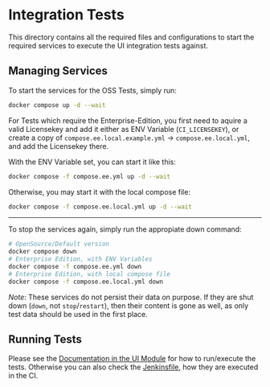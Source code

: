 # Integration Tests

This directory contains all the required files and configurations to start the required services to execute the UI integration tests against.

## Managing Services

To start the services for the OSS Tests, simply run:

```sh
docker compose up -d --wait
```

For Tests which require the Enterprise-Edition, you first need to aquire a valid Licensekey and add it either as ENV Variable (`CI_LICENSEKEY`),
or create a copy of `compose.ee.local.example.yml` -> `compose.ee.local.yml`, and add the Licensekey there.

With the ENV Variable set, you can start it like this:

```sh
docker compose -f compose.ee.yml up -d --wait
```

Otherwise, you may start it with the local compose file:

```sh
docker compose -f compose.ee.local.yml up -d --wait
```

----

To stop the services again, simply run the appropiate down command:

```sh
# OpenSource/Default version
docker compose down
# Enterprise Edition, with ENV Variables
docker compose -f compose.ee.yml down
# Enterprise Edition, with local compose file
docker compose -f compose.ee.local.yml down
```

*Note*: These services do not persist their data on purpose.
If they are shut down (`down`, not `stop`/`restart`), then their content is gone as well,
as only test data should be used in the first place.

## Running Tests

Please see the [Documentation in the UI Module](../cms-ui/README.md#e2eintegration-tests) for how to run/execute the tests.
Otherwise you can also check the [Jenkinsfile](./Jenkinsfile), how they are executed in the CI.

